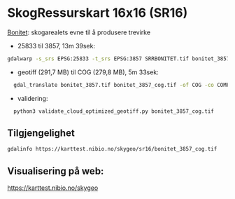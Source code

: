 # SkogRessurskart 16x16 (SR16)

[Bonitet]([url](https://www.nibio.no/tema/jord/arealressurser/ar50/skogbonitet)):
skogarealets evne til å produsere trevirke

- 25833 til 3857, 13m 39sek:
```sh
gdalwarp -s_srs EPSG:25833 -t_srs EPSG:3857 SRRBONITET.tif bonitet_3857.tif -co COMPRESS=LZW
```

- geotiff (291,7 MB) til COG (279,8 MB), 5m 33sek:
```sh
  gdal_translate bonitet_3857.tif bonitet_3857_cog.tif -of COG -co COMPRESS=LZW
```

- validering:
```sh
  python3 validate_cloud_optimized_geotiff.py bonitet_3857_cog.tif
```

## Tilgjengelighet
```sh
gdalinfo https://karttest.nibio.no/skygeo/sr16/bonitet_3857_cog.tif
```

## Visualisering på web:
https://karttest.nibio.no/skygeo
